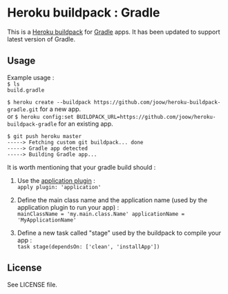 # Heroku buildpack : Gradle

This is a [Heroku buildpack](http://devcenter.heroku.com/articles/buildpack) for [Gradle](http://www.gradle.org/) apps.
It has been updated to support latest version of Gradle.

## Usage

Example usage :  
`$ ls`  
`build.gradle`

`$ heroku create --buildpack https://github.com/joow/heroku-buildpack-gradle.git` for a new app.  
or
`$ heroku config:set BUILDPACK_URL=https://github.com/joow/heroku-buildpack-gradle` for an existing app.

`$ git push heroku master`  
`-----> Fetching custom git buildpack... done`  
`-----> Gradle app detected`  
`-----> Building Gradle app...`

It is worth mentioning that your gradle build should :

1. Use the [application plugin](http://www.gradle.org/docs/current/userguide/application_plugin.html) :  
`apply plugin: 'application'`

2. Define the main class name and the application name (used by the application plugin to run your app) :  
`mainClassName = 'my.main.class.Name'
applicationName = 'MyApplicationName'`

3. Define a new task called "stage" used by the buildpack to compile your app :  
`task stage(dependsOn: ['clean', 'installApp'])`

## License
See LICENSE file.
